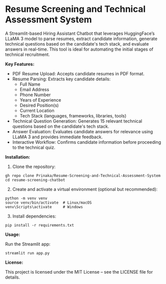 # Resume Screening and Technical Assessment System

A Streamlit-based Hiring Assistant Chatbot that leverages HuggingFace’s LLaMA 3 model to parse resumes, extract candidate information, generate technical questions based on the candidate's tech stack, and evaluate answers in real-time. This tool is ideal for automating the initial stages of technical recruitment.

**Key Features:**

* PDF Resume Upload: Accepts candidate resumes in PDF format.
* Resume Parsing: Extracts key candidate details:
  - Full Name
  - Email Address
  - Phone Number
  - Years of Experience
  - Desired Position(s)
  - Current Location
  - Tech Stack (languages, frameworks, libraries, tools)
* Technical Question Generation: Generates 15 relevant technical questions based on the candidate's tech stack.
* Answer Evaluation: Evaluates candidate answers for relevance using LLaMA 3 and provides immediate feedback.
* Interactive Workflow: Confirms candidate information before proceeding to the technical quiz.

**Installation:**

1. Clone the repository:
```
gh repo clone Prinaka/Resume-Screening-and-Technical-Assessment-System
cd resume-screening-chatbot
```

2. Create and activate a virtual environment (optional but recommended):
```
python -m venv venv
source venv/bin/activate  # Linux/macOS
venv\Scripts\activate     # Windows
```

3. Install dependencies:
```
pip install -r requirements.txt
```

**Usage:**

Run the Streamlit app:
```
streamlit run app.py
```

**License:**

This project is licensed under the MIT License – see the LICENSE file for details.
